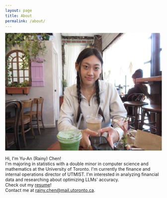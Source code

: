 ```yaml
---
layout: page
title: About
permalink: /about/
---
```

<img src="/assets/img/profile.jpg" class="profile-pic" alt="Rainy Chen">

Hi, I'm Yu-An (Rainy) Chen!  
I'm majoring in statistics with a double minor in computer science and mathematics at the University of Toronto. I'm currently the finance and internal operations director of UTMIST. I'm interested in analyzing financial data and researching about optimizing LLMs' accuracy.  
Check out my [resume](https://dochub.com/rainychen8-5/r4D6EkZVZ4JdJG9RpQXW7O/chen-yu-an-resume-pdf?dt=RvgcCPG_TDZpquUsTdXb)!  
Contact me at rainy.chen@mail.utoronto.ca. 
